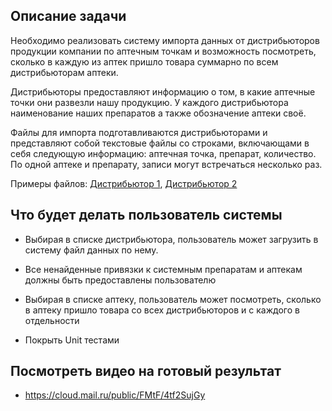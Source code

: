 ## Описание задачи

Необходимо реализовать систему импорта данных от дистрибьюторов продукции компании по 
аптечным точкам и возможность посмотреть, сколько в каждую из аптек пришло товара суммарно по всем дистрибьюторам аптеки. 

Дистрибьюторы предоставляют информацию о том, в какие аптечные 
точки они развезли нашу продукцию. У каждого дистрибьютора наименование наших
препаратов а также обозначение аптеки своё. 

Файлы для импорта подготавливаются дистрибьюторами и представляют собой текстовые файлы
со строками, включающами в себя следующую информацию: аптечная точка, препарат, количество.
По одной аптеке и препарату, записи могут встречаться несколько раз.

Примеры файлов: [Дистрибьютор 1](distributor2.txt), [Дистрибьютор 2](distributor2.txt)

## Что будет делать пользователь системы

* Выбирая в списке дистрибьютора, пользователь может загрузить в систему файл данных по нему.

* Все ненайденные привязки к системным препаратам и аптекам должны быть предоставлены пользователю

* Выбирая в списке аптеку, пользователь может посмотреть, сколько в аптеку пришло товара со всех дистрибьюторов и с каждого в отдельности

* Покрыть Unit тестами

## Посмотреть видео на готовый результат

* https://cloud.mail.ru/public/FMtF/4tf2SujGy
